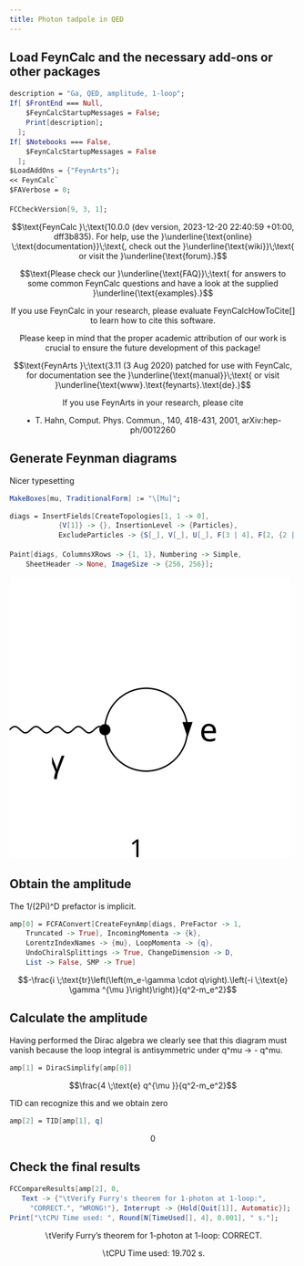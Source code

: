 ```yaml
---
title: Photon tadpole in QED
---
```



## Load FeynCalc and the necessary add-ons or other packages

```mathematica
description = "Ga, QED, amplitude, 1-loop";
If[ $FrontEnd === Null, 
  	$FeynCalcStartupMessages = False; 
  	Print[description]; 
  ];
If[ $Notebooks === False, 
  	$FeynCalcStartupMessages = False 
  ];
$LoadAddOns = {"FeynArts"};
<< FeynCalc`
$FAVerbose = 0; 
 
FCCheckVersion[9, 3, 1];
```

$$\text{FeynCalc }\;\text{10.0.0 (dev version, 2023-12-20 22:40:59 +01:00, dff3b835). For help, use the }\underline{\text{online} \;\text{documentation}}\;\text{, check out the }\underline{\text{wiki}}\;\text{ or visit the }\underline{\text{forum}.}$$

$$\text{Please check our }\underline{\text{FAQ}}\;\text{ for answers to some common FeynCalc questions and have a look at the supplied }\underline{\text{examples}.}$$

$$\text{If you use FeynCalc in your research, please evaluate FeynCalcHowToCite[] to learn how to cite this software.}$$

$$\text{Please keep in mind that the proper academic attribution of our work is crucial to ensure the future development of this package!}$$

$$\text{FeynArts }\;\text{3.11 (3 Aug 2020) patched for use with FeynCalc, for documentation see the }\underline{\text{manual}}\;\text{ or visit }\underline{\text{www}.\text{feynarts}.\text{de}.}$$

$$\text{If you use FeynArts in your research, please cite}$$

$$\text{ $\bullet $ T. Hahn, Comput. Phys. Commun., 140, 418-431, 2001, arXiv:hep-ph/0012260}$$

## Generate Feynman diagrams

Nicer typesetting

```mathematica
MakeBoxes[mu, TraditionalForm] := "\[Mu]";
```

```mathematica
diags = InsertFields[CreateTopologies[1, 1 -> 0], 
    		{V[1]} -> {}, InsertionLevel -> {Particles}, 
    		ExcludeParticles -> {S[_], V[_], U[_], F[3 | 4], F[2, {2 | 3}]}]; 
 
Paint[diags, ColumnsXRows -> {1, 1}, Numbering -> Simple, 
  	SheetHeader -> None, ImageSize -> {256, 256}];
```

![0a1m2kqb65f42](img/0a1m2kqb65f42.svg)

## Obtain the amplitude

The 1/(2Pi)^D prefactor is implicit.

```mathematica
amp[0] = FCFAConvert[CreateFeynAmp[diags, PreFactor -> 1, 
   	Truncated -> True], IncomingMomenta -> {k}, 
  	LorentzIndexNames -> {mu}, LoopMomenta -> {q}, 
  	UndoChiralSplittings -> True, ChangeDimension -> D, 
  	List -> False, SMP -> True]
```

$$-\frac{i \;\text{tr}\left(\left(m_e-\gamma \cdot q\right).\left(-i \;\text{e} \gamma ^{\mu }\right)\right)}{q^2-m_e^2}$$

## Calculate the amplitude

Having performed the Dirac algebra we clearly see that this diagram must 
vanish because the loop integral is antisymmetric under q^mu -> - q^mu.

```mathematica
amp[1] = DiracSimplify[amp[0]]
```

$$\frac{4 \;\text{e} q^{\mu }}{q^2-m_e^2}$$

TID can recognize this and we obtain zero

```mathematica
amp[2] = TID[amp[1], q]
```

$$0$$

## Check the final results

```mathematica
FCCompareResults[amp[2], 0, 
   Text -> {"\tVerify Furry's theorem for 1-photon at 1-loop:", 
     "CORRECT.", "WRONG!"}, Interrupt -> {Hold[Quit[1]], Automatic}];
Print["\tCPU Time used: ", Round[N[TimeUsed[], 4], 0.001], " s."];
```

$$\text{$\backslash $tVerify Furry's theorem for 1-photon at 1-loop:} \;\text{CORRECT.}$$

$$\text{$\backslash $tCPU Time used: }19.702\text{ s.}$$